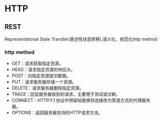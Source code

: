 # HTTP

## REST

Representational State Transfer(表述性状态转移),语义化、规范化http method

### http method

* GET：请求获取指定资源。
* HEAD：请求指定资源的响应头。
* POST：向指定资源提交数据。
* PUT：请求服务器存储一个资源。
* DELETE：请求服务器删除指定资源。
* TRACE：回显服务器收到的请求，主要用于测试或诊断。
* CONNECT：HTTP/1.1 协议中预留给能够将连接改为管道方式的代理服务器。
* OPTIONS：返回服务器支持的HTTP请求方法。